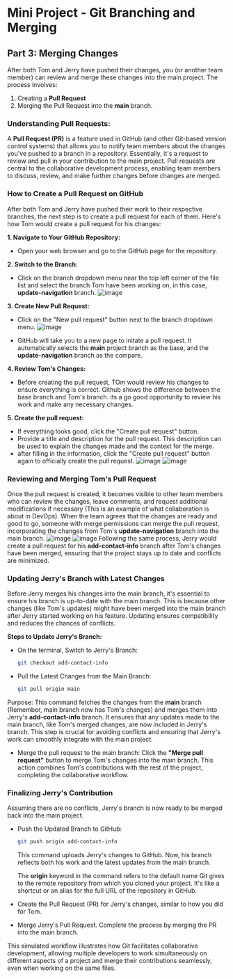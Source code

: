 # Mini Project - Git Branching and Merging

## Part 3: Merging Changes

After both Tom and Jerry have pushed their changes, you (or another team member) can review and merge these changes into the main project. The process involves:

1.  Creating a **Pull Request**
2.  Merging the Pull Request into the **main** branch.

### Understanding Pull Requests:

A **Pull Request (PR)** is a feature used in GitHub (and other Git-based version control systems) that allows you to notify team members about the changes you've pushed to a branch in a repository. Essentially, it's a request to review and pull in your contribution to the main project. Pull requests are central to the collaborative development process, enabling team members to discuss, review, and make further changes before changes are merged.

### How to Create a Pull Request on GitHub

After both Tom and Jerry have pushed their work to their respective branches, the next step is to create a pull request for each of them. Here's how Tom would create a pull request for his changes:

**1. Navigate to Your GitHub Repository:**

*   Open your web browser and go to the GitHub page for the repository.

**2. Switch to the Branch:**

*   Click on the branch dropdown menu near the top left corner of the file list and select the branch Tom have been working on, in this case, **update-navigation** branch.
![image](img/selecting%20the%20branch%20worked%20on%20by%20tom.png)


**3. Create New Pull Request:**
*   Click on the "New pull request" button next to the branch dropdown menu.
    ![image](img/tom's%20new%20pull%20request.png)

- GitHub will take you to a new page to initate a pull request. It automatically selects the **main** project branch as the base, and the **update-navigation** branch as the compare. 


**4. Review Tom's Changes:**

*   Before creating the pull request, TOm would review his changes to ensure everything is correct. Github shows the difference between the base branch and Tom's branch. its a go good opportunity to review his work and make any necessary changes.

**5. Create the pull request:**
*   If everything looks good, click the "Create pull request" button.
*   Provide a title and description for the pull request. This description can be used to explain the changes made and the context for the merge.
*   after filling in the information, click the "Create pull request" button again to officially create the pull request.
![image](img/Toms%20pull%20request.png)
![image](img/both%20tom%20and%20jerry%20pull%20request%20.png)

### Reviewing and Merging Tom's Pull Request

Once the pull request is created, it becomes visible to other team members who can review the changes, leave comments, and request additional modifications if necessary (This is an example of what collaboration is about in DevOps). When the team agrees that the changes are ready and good to go, someone with merge permissions can merge the pull request, incorporating the changes from Tom's **update-navigation** branch into the main branch.
![image](img/team%20review%20toms%20pull%20request.png)
![image](img/pull%20request%20merged%20for%20tom%20.png)
Following the same process, Jerry would create a pull request for his **add-contact-info** branch after Tom's changes have been merged, ensuring that the project stays up to date and conflicts are minimized.

### Updating Jerry's Branch with Latest Changes

Before Jerry merges his changes into the main branch, it's essential to ensure his branch is up-to-date with the main branch. This is because other changes (like Tom's updates) might have been merged into the main branch after Jerry started working on his feature. Updating ensures compatibility and reduces the chances of conflicts.

**Steps to Update Jerry's Branch:**

*   On the terminal, Switch to Jerry's Branch:

    ```bash
    git checkout add-contact-info
    ```

*   Pull the Latest Changes from the Main Branch:

    ```bash
    git pull origin main
    ```

Purpose: This command fetches the changes from the **main** branch (Remember, main branch now has Tom's changes) and merges them into Jerry's **add-contact-info** branch. It ensures that any updates made to the main branch, like Tom's merged changes, are now included in Jerry's branch. This step is crucial for avoiding conflicts and ensuring that Jerry's work can smoothly integrate with the main project.

*   Merge the pull request to the main branch: Click the **"Merge pull request"** button to merge Tom's changes into the main branch. This action combines Tom's contributions with the rest of the project, completing the collaborative workflow.

### Finalizing Jerry's Contribution

Assuming there are no conflicts, Jerry's branch is now ready to be merged back into the main project.

*   Push the Updated Branch to GitHub:

    ```bash
    git push origin add-contact-info
    ```

    This command uploads Jerry's changes to GitHub. Now, his branch reflects both his work and the latest updates from the main branch.

    The **origin** keyword in the command refers to the default name Git gives to the remote repository from which you cloned your project. It's like a shortcut or an alias for the full URL of the repository in GitHub.

*   Create the Pull Request (PR) for Jerry's changes, similar to how you did for Tom.

*   Merge Jerry's Pull Request. Complete the process by merging the PR into the main branch.

This simulated workflow illustrates how Git facilitates collaborative development, allowing multiple developers to work simultaneously on different aspects of a project and merge their contributions seamlessly, even when working on the same files.

